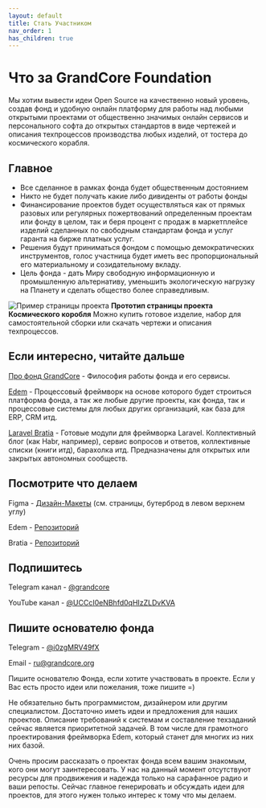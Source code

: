 ```yaml
---
layout: default
title: Стать Участником
nav_order: 1
has_children: true
---
```


# Что за GrandCore Foundation
Мы хотим вывести идеи Open Source на качественно новый уровень, создав фонд и удобную онлайн платформу для работы над любыми открытыми проектами от общественно значимых онлайн сервисов и персонального софта до открытых стандартов в виде чертежей и описания техпроцессов производства любых изделий, от тостера до космического корабля.

## Главное
- Все сделанное в рамках фонда будет общественным достоянием 
- Никто не будет получать какие либо дивиденты от работы фонды
- Финансирование проектов будет осуществляться как от прямых разовых или регулярных пожертвований определенным проектам или фонду в целом, так и беря процент с продаж в маркетплейсе изделий сделанных по свободным стандартам фонда и услуг гаранта на бирже платных услуг. 
- Решения будут приниматься фондом с помощью демократических инструментов, голос участница будет иметь вес пропорциональный его материальному и созидательному вкладу.
- Цель фонда - дать Миру свободную информационную и промышленную альтернативу, уменьшить экологическую нагрузку на Планету и сделать общество более справедливым. 

![Пример страницы проекта]("https://github.com/grandcore/grandcore.github.io/raw/master/img/index-01.png")
**Прототип страницы проекта Космического коробля** Можно купить готовое изделие, набор для самостоятельной сборки или скачать чертежи и описания техпроцессов.

## Если интересно, читайте дальше

[Про фонд GrandCore](https://grandcore.org/docs/01-about-grandcore/) - Философия работы фонда и его сервисы. 

[Edem](https://grandcore.org/docs/02-edem/) - Процессовый фреймворк на основе которого будет строиться платформа фонда, а так же любые другие проекты, как фонда, так и процессовые системы для любых других организаций, как база для ERP, CRM итд. 

[Laravel Bratia](https://grandcore.org/docs/03-bratia/) - Готовые модули для фреймворка Laravel. Коллективный блог (как Habr, например), сервис вопросов и ответов, коллективные списки (книги итд), барахолка итд. Предназначены для открытых или закрытых автономных сообществ.    

## Посмотрите что делаем
Figma - [Дизайн-Макеты](https://www.figma.com/file/bUGWimVYcB2JT1HXQtgJfa/11) (см. страницы, бутерброд в левом верхнем углу) 

Edem - [Репозиторий](https://github.com/grandcore/Edem)

Bratia - [Репозиторий](https://github.com/grandcore/Bratia)

## Подпишитесь
Telegram канал - [@grandcore](https://t.me/grandcore) 

YouTube канал - [@UCCcI0eNBhfd0qHIzZLDvKVA](https://www.youtube.com/channel/UCCcI0eNBhfd0qHIzZLDvKVA) 

## Пишите основателю фонда

Telegram - [@i0zgMRV49fX](https://t.me/i0zgMRV49fX)

Email - [ru@grandcore.org](mailto:ru@grandcore.org)

Пишите основателю Фонда, если хотите участвовать в проекте. 
Если у Вас есть просто идеи или пожелания, тоже пишите =) 

Не обязательно быть программистом, дизайнером или другим специалистом. Достаточно иметь идеи и предложения для наших проектов. Описание требований к системам и составление техзаданий сейчас является приоритетной задачей. В том числе для грамотного проектирования фреймворка Edem, который станет для многих из них них базой.

Очень просим рассказать о проектах фонда всем вашим знакомым, кого они могут заинтересовать. У нас на данный момент отсутствуют ресурсы для продвижения и надежда только на сарафанное радио и ваши репосты. Сейчас главное генерировать и обсуждать идеи для проектов, для этого нужен только интерес к тому что мы делаем.